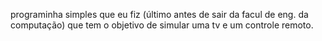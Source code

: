 programinha simples que eu fiz (último antes de sair da facul de eng. da computação) que tem o objetivo de simular uma tv e um controle remoto.
